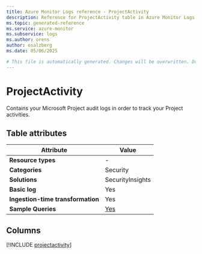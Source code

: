 ```yaml
---
title: Azure Monitor Logs reference - ProjectActivity
description: Reference for ProjectActivity table in Azure Monitor Logs.
ms.topic: generated-reference
ms.service: azure-monitor
ms.subservice: logs
ms.author: orens
author: osalzberg
ms.date: 05/06/2025

# This file is automatically generated. Changes will be overwritten. Do not change this file directly.
---
```


# ProjectActivity

Contains your Microsoft Project audit logs in order to track your Project activities.


## Table attributes

|Attribute|Value|
|---|---|
|**Resource types**|-|
|**Categories**|Security|
|**Solutions**| SecurityInsights|
|**Basic log**|Yes|
|**Ingestion-time transformation**|Yes|
|**Sample Queries**|[Yes](/azure/azure-monitor/reference/queries/projectactivity)|



## Columns
  
[!INCLUDE [projectactivity](~/reusable-content/ce-skilling/azure/includes/azure-monitor/reference/tables/projectactivity-include.md)]
